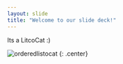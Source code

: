 ```yaml
---
layout: slide
title: "Welcome to our slide deck!"
---
```


Its a LitcoCat :)

![orderedlistocat](https://octodex.github.com/images/orderedlistocat.png)
{: .center}
